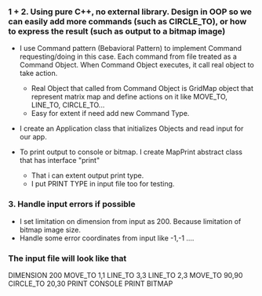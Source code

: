 ### 1 + 2. Using pure C++, no external library. Design in OOP so we can easily add more commands (such as CIRCLE_TO), or how to express the result (such as output to a bitmap image)

- I use Command pattern (Bebavioral Pattern) to implement Command requesting/doing in this case. Each command from file treated as a Command Object.
When Command Object executes, it call real object to take action.
   - Real Object that called from Command Object is GridMap object that represent matrix map and define actions on it like MOVE_TO, LINE_TO, CIRCLE_TO...
   - Easy for extent if need add new Command Type.
- I create an Application class that initializes Objects and read input for our app.

- To print output to console or bitmap. I create MapPrint abstract class that has interface "print"
   - That i can extent output print type.
   - I put PRINT TYPE in input file too for testing.

### 3. Handle input errors if possible
- I set limitation on dimension from input as 200. Because limitation of bitmap image size.
- Handle some error coordinates from input like -1,-1 ....

### The input file will look like that
DIMENSION 200
MOVE_TO 1,1
LINE_TO 3,3
LINE_TO 2,3
MOVE_TO 90,90
CIRCLE_TO 20,30
PRINT CONSOLE
PRINT BITMAP
